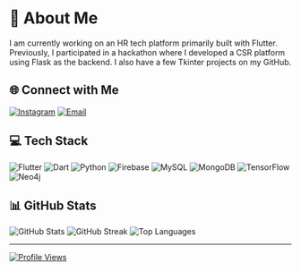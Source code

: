 # 💫 About Me
I am currently working on an HR tech platform primarily built with Flutter. Previously, I participated in a hackathon where I developed a CSR platform using Flask as the backend. I also have a few Tkinter projects on my GitHub.

## 🌐 Connect with Me
[![Instagram](https://img.shields.io/badge/Instagram-%23E4405F.svg?logo=Instagram&logoColor=white)](https://instagram.com/_adarshmukherjee_) 
[![Email](https://img.shields.io/badge/Email-D14836?logo=gmail&logoColor=white)](mailto:adarshmukherjee21@gmail.com)

## 💻 Tech Stack
![Flutter](https://img.shields.io/badge/Flutter-%2302569B.svg?style=for-the-badge&logo=Flutter&logoColor=white)
![Dart](https://img.shields.io/badge/Dart-%230175C2.svg?style=for-the-badge&logo=dart&logoColor=white)
![Python](https://img.shields.io/badge/Python-3670A0?style=for-the-badge&logo=python&logoColor=ffdd54)
![Firebase](https://img.shields.io/badge/Firebase-a08021?style=for-the-badge&logo=firebase&logoColor=ffcd34)
![MySQL](https://img.shields.io/badge/MySQL-4479A1.svg?style=for-the-badge&logo=mysql&logoColor=white)
![MongoDB](https://img.shields.io/badge/MongoDB-%234ea94b.svg?style=for-the-badge&logo=mongodb&logoColor=white)
![TensorFlow](https://img.shields.io/badge/TensorFlow-%23FF6F00.svg?style=for-the-badge&logo=TensorFlow&logoColor=white)
![Neo4j](https://img.shields.io/badge/Neo4j-008CC1?style=for-the-badge&logo=neo4j&logoColor=white)

## 📊 GitHub Stats
![GitHub Stats](https://github-readme-stats.vercel.app/api?username=adarshmukherjee&theme=tokyonight&hide_border=true&include_all_commits=true&count_private=true)
![GitHub Streak](https://github-readme-streak-stats.herokuapp.com/?user=adarshmukherjee&theme=tokyonight&hide_border=true)
![Top Languages](https://github-readme-stats.vercel.app/api/top-langs/?username=adarshmukherjee&theme=tokyonight&hide_border=true&layout=compact)

---
[![Profile Views](https://visitcount.itsvg.in/api?id=adarshmukherjee&icon=0&color=0)](https://visitcount.itsvg.in)
